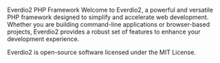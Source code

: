 
Everdio2 PHP Framework
Welcome to Everdio2, a powerful and versatile PHP framework designed to simplify and accelerate web development. Whether you are building command-line applications or browser-based projects, Everdio2 provides a robust set of features to enhance your development experience.

Everdio2 is open-source software licensed under the MIT License.

